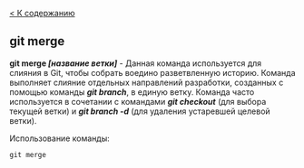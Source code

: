 [< К содержанию](/readme.md)

## git merge

**git merge *[название ветки]*** - Данная команда используется для слияния в Git, чтобы собрать воедино разветвленную историю. Команда выполняет слияние отдельных направлений разработки, созданных с помощью команды ***git branch***, в единую ветку. Команда часто используется в сочетании с командами ***git checkout*** (для выбора текущей ветки) и ***git branch -d*** (для удаления устаревшей целевой ветки).

Использование команды:

```
git merge
```